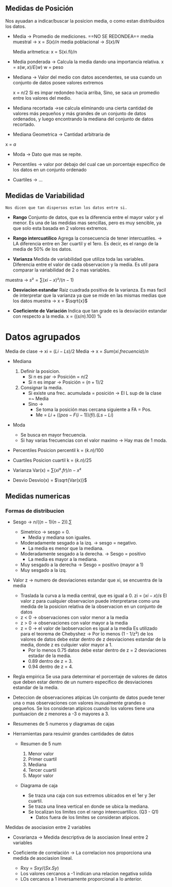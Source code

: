 ## Medidas de Posición
Nos ayuadan a indicar/buscar la posicion media, o como estan distribuidos los datos.

- Media -> Promedio de mediciones. ==NO SE REDONDEA==
	media muestral -> x =  $S(x)/n$
	media poblacional -> $S(x)/N$

	Media aritmetica: x = S(xi.fi)/n

- Media ponderada -> Calcula la media dando una importancia relativa.
	x = $s(w,x)/E(w)$
		w = peso
		
- Mediana -> Valor del medio con datos ascendentes, se usa cuando un conjunto de datos posee valores extremos

	x = $n/2$
	Si es impar redondeo hacia arriba,
	Sino, se saca un promedio entre los valores del medio.

- Mediana recortada ->se calcula eliminando una cierta cantidad de valores más pequeños y más grandes de un conjunto de datos ordenados, y luego encontrando la mediana del conjunto de datos recortado.

- Mediana Geometrica -> Cantidad arbitraria de  

x = $a$

- Moda -> Dato que mas se repite.

- Percentiles -> valor por debajo del cual cae un porcentaje específico de los datos en un conjunto ordenado

- Cuartiles -> ...

## Medidas de Variabilidad
	Nos dicen que tan dispersos estan los datos entre si.

- **Rango**
Conjunto de datos, que es la diferencia entre el mayor valor y el menor.
Es una de las medidas mas sencillas, pero es muy sencible, ya que solo esta basada en 2 valores extremos.

- **Rango intercuatilico**
	Agrega la consecuencia de tener intercuatiles. -> LA diferencia entre en 3er cuartil y el 1ero.
	Es decir, es el rango de la media de 50% de los datos.

- **Varianza**
Medida de variabilidad que utiliza toda las variables.
Diferencia entre el valor de cada observacion y la media.
Es util para comparar la variabilidad de 2 o mas variables.

muestra -> $s²= \sum{(xi-x)}²/(n-1)$  

- **Desviacion estandar** 
Raiz cuadrada positiva de la varianza.
Es mas facil de interpretar que la varianza ya que se mide en las mismas medias que los datos
muestra -> x = $\sqrt{x}$


- **Coeficiente de Variación**
Indica que tan grade es la desviación estandar con respecto a la media.
x = $((s/n) . 100)$ %

# Datos agrupados
Media de clase -> xi = $(Li - Ls) / 2$
Media -> x = $Sum(xi . frecuencia)/n$

- Mediana
	1.  Definir la posicion.
		- Si n es par -> Posición = $n/2$
		- Si n es impar -> Posición = $(n+1)/2$
	2. Consignar la media.
		- Si existe una frec. acumulada = posición -> El L sup de la clase =~ Media
		- Sino -> 
			- Se toma la posición mas cercana siguiente a FA = Pos.
			- Me = $Li + ((pos - F(i - 1))/fi) . (Ls-Li)$

- Moda
	- Se busca en mayor frecuencia.
	- Si hay varias frecuencias con el valor maximo -> Hay mas de 1 moda.

- Percentiles
Posicion percentil k = $(k.n)/100$

- Cuartiles
Posicion cuartil k = $(k.n)/25$

- Varianza
	Var(x) = $\sum{(xi² . fr)/n} - x²$

 - Desvio
 Desvio(x) = $\sqrt{Var(x)}$

## Medidas numericas
### Formas de distribucion
- Sesgo -> $n/((n-1)(n-2)) . \sum{}$
	- Simetrico -> sesgo = 0.
		- Media y mediana son iguales.
	- Moderadamente sesgado a la izq. -> sesgo = negativo.
		- La media es menor que la mediana.
	- Moderadamente sesgado a la derecha. -> Sesgo = positivo
		- La media es mayor a la mediana.
	- Muy sesgado a la derecha -> Sesgo = positivo (mayor a 1)
	- Muy sesgado a la izq.
- Valor z -> numero de desviaciones estandar que xi, se encuentra de la media
	- Traslada la curva a la media central, que es igual a 0.
		zi = $(xi-x)/s$
		El valor z para cualquier observacion puede interpretarse como una medida de la posicion relativa de la observacion en un conjunto de datos 
	- z < 0 -> observaciones con valor menor a la media
	- z > 0 -> observaciones con valor mayor a la media
	- z = 0 -> el valor de laobservacion es igual a la media
	Es utilizado para el teorema de Chebyshez -> 
		Por lo menos (1 - 1/z²) de los valores de datos debe estar dentro de z desviaciones estandar de la media, donde z es culquier valor mayor a 1.
		- Por lo menos 0.75 datos debe estar dentro de z = 2 desviaciones estadar de la media.
		- 0.89 dentro de z = 3.
		- 0.94 dentro de z = 4.
- Regla empirica
		Se usa para determinar el porcentaje de valores de datos que deben estar dentro de un numero especifico de desviaciones estandar de la media.

- Deteccion de observaciones atipicas
	Un conjunto de datos puede tener una o mas observaciones con valores inusualmente grandes o pequeños.
	Se los consideran atipicos cuando los valores tiene una puntuacion de z menores a -3 o mayores a 3. 
- Resumenes de 5 numeros y diagramas de cajas

- Herramientas para resuimir grandes cantidades de datos
	- Resumen de 5 num
		1. Menor valor
		2. Primer cuartil
		3. Mediana
		4. Tercer cuartil
		5. Mayor valor
	
	- Diagrama de caja
		- Se traza una caja con sus extremos ubicados en el 1er y 3er cuartil.
		- Se traza una linea vertical en donde se ubica la mediana.
		- Se localizan los limites con el rango inteercuartilico. (Q3 - Q1)
			- Datos fuera de los limites se consideran atipicos.

Medidas de asociasion entre 2 variables
- Covarianza -> Medida descriptiva de la asociasion lineal entre 2 variables

- Coeficiente de correlación -> La correlacion nos proporciona una medida de asociasion lineal.
	- Rxy = $Sxy/(Sx.Sy)$
	- Los valores cercanos a -1 indican una relacion negativa solida
	- LOs cercanos a 1 inversamente proporcional a lo anterior.
